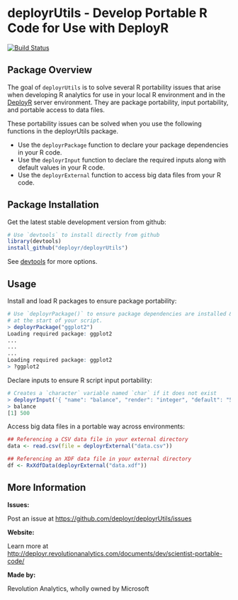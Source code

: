# deployrUtils - Develop Portable R Code for Use with DeployR

[![Build Status](http://nicrdepstaging.cloudapp.net:8080/buildStatus/icon?job=deployrUtils)](http://nicrdepstaging.cloudapp.net:8080/job/deployrUtils/)

## Package Overview

The goal of `deployrUtils` is to solve several R portability issues that arise when developing R analytics for use in your local R environment and in the [DeployR](https://deployr.revolutionanalytics.com) server environment. They are package portability, input portability, and portable access to data files.

These portability issues can be solved when you use the following functions in the deployrUtils package.

+ Use the `deployrPackage` function to declare your package dependencies in your R code.
+ Use the `deployrInput` function to declare the required inputs along with default values in your R code.
+ Use the `deployrExternal` function to access big data files from your R code.

## Package Installation

<!--
Get the stable version from CRAN:
```R
install.packages("deployrUtils")
library("deployrUtils")
```
-->

Get the latest stable development version from github:
```R
# Use `devtools` to install directly from github
library(devtools)
install_github("deployr/deployrUtils")
```

See [devtools](https://github.com/hadley/devtools) for more options.

## Usage

Install and load R packages to ensure package portability:

```R
# Use `deployrPackage()` to ensure package dependencies are installed & loaded 
# at the start of your script.
> deployrPackage("ggplot2")
Loading required package: ggplot2
...
...
...
Loading required package: ggplot2
> ?ggplot2
```

Declare inputs to ensure R script input portability:

```R
# Creates a `character` variable named `char` if it does not exist
> deployrInput('{ "name": "balance", "render": "integer", "default": "500" } ')
> balance
[1] 500
```

Access big data files in a portable way across environments:

```R
## Referencing a CSV data file in your external directory
data <- read.csv(file = deployrExternal("data.csv")) 

## Referencing an XDF data file in your external directory
df <- RxXdfData(deployrExternal("data.xdf"))
```

## More Information

**Issues:**

Post an issue at https://github.com/deployr/deployrUtils/issues

**Website:**

Learn more at http://deployr.revolutionanalytics.com/documents/dev/scientist-portable-code/

**Made by:**

Revolution Analytics, wholly owned by Microsoft